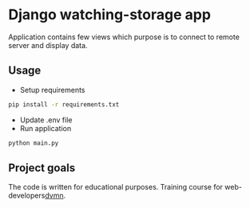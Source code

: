 # Django watching-storage app
Application contains few views which purpose is to connect to remote server
and display data.
## Usage
* Setup requirements
```bash
pip install -r requirements.txt
```
* Update .env file
* Run application
```bash
python main.py
```
## Project goals
The code is written for educational purposes. 
Training course for web-developers[dvmn](https://dvmn.org).